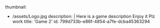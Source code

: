 thumbnail:
  - /assets/Logo.jpg
description: |
  Here is a game description
  Enjoy it
  Plz work
title: 'Game 2'
id: 799d733b-e86f-4854-a7fe-dcba45363294
